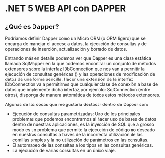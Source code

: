 # .NET 5 WEB API con DAPPER

## ¿Qué es Dapper?

Podríamos definir Dapper como un Micro ORM (o ORM ligero) que se encarga de manejar el acceso a datos, la ejecución de consultas y de operaciones de inserción, actualización y borrado de datos.

Entrando más en detalle podemos ver que Dapper es una clase estática llamada SqlMapper en la que podemos encontrar un conjunto de métodos extensores sobre la interfaz IDbConnection que nos van a permitir la ejecución de consultas genéricas (<T>) y las operaciones de modificación de datos de una forma sencilla. Hacer una extensión de la interfaz IDbConnection va a permitirnos que cualquier clase de conexión a base de datos que implemente dicha interfaz,por ejemplo: SqlConnection (entre otros), disponga de manera automática de todos estos métodos extensores.

Algunas de las cosas que me gustaría destacar dentro de Dapper son:
* Ejecución de consultas parametrizadas: Uno de los principales problemas que podemos encontrarnos al hacer uso de bases de datos dentro de nuestras aplicaciones, es la inyección de SQL que a grosso modo es un problema que permite la ejecución de código no deseado en nuestras consultas a través de la incorrecta utilización de las comillas simples y la no utilización de parámetros en las consultas.
* El automapeo de las consultas a los tipos en las consultas genéricas.
* La ejecución de varias consultas en un único viaje.
